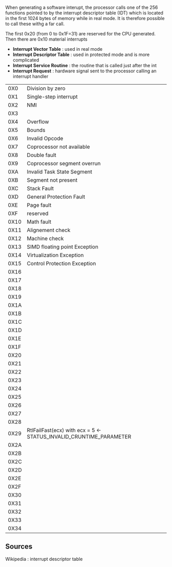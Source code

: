 
When generating a software interupt, the processor calls one of the 256
functions pointed to by the interrupt descriptor table (IDT) which is located
in the first 1024 bytes of memory while in real mode.
It is therefore possible to call these withg a far call.

The first 0x20 (from 0 to 0x1F=31) are reserved for the CPU generated.
Then there are 0x10 material interrupts

* __Interrupt Vector Table__ : used in real mode
* __Interrupt Descriptor Table__ : used in protected mode and is more complicated
* __Interrupt Service Routine__ : the routine that is called just after the int
* __Interrupt Request__ : hardware signal sent to the processor calling an interrupt handler





|      |                                                                    |
| ---  | ---                                                                |
| 0X0  | Division by zero                                                   |
| 0X1  | Single-step interrupt                                              |
| 0X2  | NMI                                                                |
| 0X3  |                                                                    |
| 0X4  | Overflow                                                           |
| 0X5  | Bounds                                                             |
| 0X6  | Invalid Opcode                                                     |
| 0X7  | Coprocessor not available                                          |
| 0X8  | Double fault                                                       |
| 0X9  | Coprocessor segment overrun                                        |
| 0XA  | Invalid Task State Segment                                         |
| 0XB  | Segment not present                                                |
| 0XC  | Stack Fault                                                        |
| 0XD  | General Protection Fault                                           |
| 0XE  | Page fault                                                         |
| 0XF  | reserved                                                           |
| 0X10 | Math fault                                                         |
| 0X11 | Alignement check                                                   |
| 0X12 | Machine check                                                      |
| 0X13 | SIMD floating point Exception                                      |
| 0X14 | Virtualization Exception                                           |
| 0X15 | Control Protection Exception                                       |
| 0X16 |                                                                    |
| 0X17 |                                                                    |
| 0X18 |                                                                    |
| 0X19 |                                                                    |
| 0X1A |                                                                    |
| 0X1B |                                                                    |
| 0X1C |                                                                    |
| 0X1D |                                                                    |
| 0X1E |                                                                    |
| 0X1F |                                                                    |
| 0X20 |                                                                    |
| 0X21 |                                                                    |
| 0X22 |                                                                    |
| 0X23 |                                                                    |
| 0X24 |                                                                    |
| 0X25 |                                                                    |
| 0X26 |                                                                    |
| 0X27 |                                                                    |
| 0X28 |                                                                    |
| 0X29 | RtlFailFast(ecx) with ecx = 5 <- STATUS_INVALID_CRUNTIME_PARAMETER |
| 0X2A |                                                                    |
| 0X2B |                                                                    |
| 0X2C |                                                                    |
| 0X2D |                                                                    |
| 0X2E |                                                                    |
| 0X2F |                                                                    |
| 0X30 |                                                                    |
| 0X31 |                                                                    |
| 0X32 |                                                                    |
| 0X33 |                                                                    |
| 0X34 |                                                                    |



## Sources

Wikipedia : interrupt descriptor table
